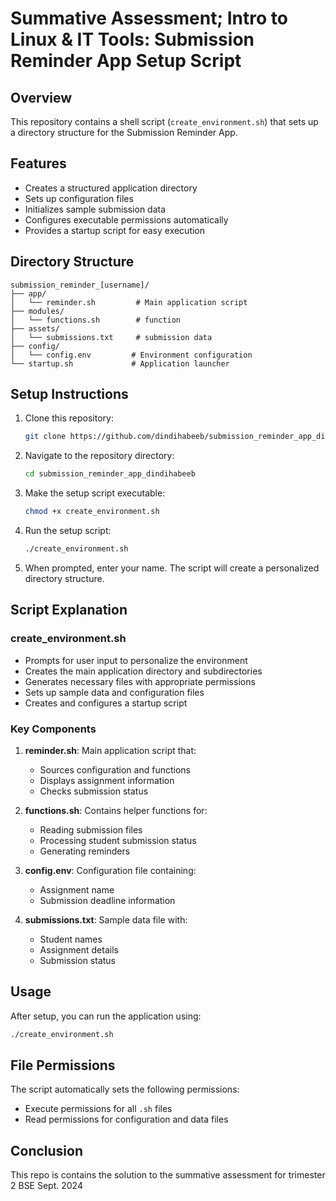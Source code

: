 # Summative Assessment; Intro to Linux & IT Tools: Submission Reminder App Setup Script

## Overview
This repository contains a shell script (`create_environment.sh`) that sets up a directory structure for the Submission Reminder App.

## Features
- Creates a structured application directory
- Sets up configuration files
- Initializes sample submission data
- Configures executable permissions automatically
- Provides a startup script for easy execution

## Directory Structure
```
submission_reminder_[username]/
├── app/
│   └── reminder.sh         # Main application script
├── modules/
│   └── functions.sh        # function
├── assets/
│   └── submissions.txt     # submission data
├── config/
│   └── config.env         # Environment configuration
└── startup.sh             # Application launcher
```

## Setup Instructions

1. Clone this repository:
   ```bash
   git clone https://github.com/dindihabeeb/submission_reminder_app_dindihabeeb
   ```

2. Navigate to the repository directory:
   ```bash
   cd submission_reminder_app_dindihabeeb
   ```

3. Make the setup script executable:
   ```bash
   chmod +x create_environment.sh
   ```

4. Run the setup script:
   ```bash
   ./create_environment.sh
   ```

5. When prompted, enter your name. The script will create a personalized directory structure.

## Script Explanation

### create_environment.sh
- Prompts for user input to personalize the environment
- Creates the main application directory and subdirectories
- Generates necessary files with appropriate permissions
- Sets up sample data and configuration files
- Creates and configures a startup script

### Key Components
1. **reminder.sh**: Main application script that:
   - Sources configuration and functions
   - Displays assignment information
   - Checks submission status

2. **functions.sh**: Contains helper functions for:
   - Reading submission files
   - Processing student submission status
   - Generating reminders

3. **config.env**: Configuration file containing:
   - Assignment name
   - Submission deadline information

4. **submissions.txt**: Sample data file with:
   - Student names
   - Assignment details
   - Submission status

## Usage
After setup, you can run the application using:
```bash
./create_environment.sh
```

## File Permissions
The script automatically sets the following permissions:
- Execute permissions for all `.sh` files
- Read permissions for configuration and data files


## Conclusion
This repo is contains the solution to the summative assessment for trimester 2 BSE Sept. 2024
